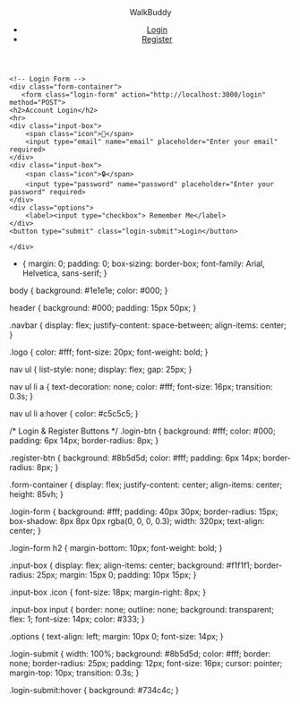 <!DOCTYPE html>
<html lang="en">
<head>
    <meta charset="UTF-8">
    <meta name="viewport" content="width=device-width, initial-scale=1.0">
    <title>Login Page</title>
    <link rel="stylesheet" href="login.css">
</head>
<body>
    <!-- head -->
    <header>
        <div class="navbar">
            <div class="logo">WalkBuddy</div>
            <nav>
                <ul>
                    <li><a href="login.html" class="login-btn">Login</a></li>
                    <li><a href="register.html" class="register-btn">Register</a></li>
                </ul>
            </nav>
        </div>
    </header>

    <!-- Login Form -->
    <div class="form-container">
       <form class="login-form" action="http://localhost:3000/login" method="POST">
    <h2>Account Login</h2>
    <hr>
    <div class="input-box">
        <span class="icon">👤</span>
        <input type="email" name="email" placeholder="Enter your email" required>
    </div>
    <div class="input-box">
        <span class="icon">🔒</span>
        <input type="password" name="password" placeholder="Enter your password" required>
    </div>
    <div class="options">
        <label><input type="checkbox"> Remember Me</label>
    </div>
    <button type="submit" class="login-submit">Login</button>
</form>

    </div>
</body>
</html>


* {
    margin: 0;
    padding: 0;
    box-sizing: border-box;
    font-family: Arial, Helvetica, sans-serif;
}


body {
    background: #1e1e1e;
    color: #000;
}


header {
    background: #000;
    padding: 15px 50px;
}

.navbar {
    display: flex;
    justify-content: space-between;
    align-items: center;
}

.logo {
    color: #fff;
    font-size: 20px;
    font-weight: bold;
}

nav ul {
    list-style: none;
    display: flex;
    gap: 25px;
}

nav ul li a {
    text-decoration: none;
    color: #fff;
    font-size: 16px;
    transition: 0.3s;
}

nav ul li a:hover {
    color: #c5c5c5;
}

/* Login & Register Buttons */
.login-btn {
    background: #fff;
    color: #000;
    padding: 6px 14px;
    border-radius: 8px;
}

.register-btn {
    background: #8b5d5d;
    color: #fff;
    padding: 6px 14px;
    border-radius: 8px;
}


.form-container {
    display: flex;
    justify-content: center;
    align-items: center;
    height: 85vh;
}

.login-form {
    background: #fff;
    padding: 40px 30px;
    border-radius: 15px;
    box-shadow: 8px 8px 0px rgba(0, 0, 0, 0.3);
    width: 320px;
    text-align: center;
}


.login-form h2 {
    margin-bottom: 10px;
    font-weight: bold;
}


.input-box {
    display: flex;
    align-items: center;
    background: #f1f1f1;
    border-radius: 25px;
    margin: 15px 0;
    padding: 10px 15px;
}

.input-box .icon {
    font-size: 18px;
    margin-right: 8px;
}

.input-box input {
    border: none;
    outline: none;
    background: transparent;
    flex: 1;
    font-size: 14px;
    color: #333;
}

.options {
    text-align: left;
    margin: 10px 0;
    font-size: 14px;
}

.login-submit {
    width: 100%;
    background: #8b5d5d;
    color: #fff;
    border: none;
    border-radius: 25px;
    padding: 12px;
    font-size: 16px;
    cursor: pointer;
    margin-top: 10px;
    transition: 0.3s;
}

.login-submit:hover {
    background: #734c4c;
}
